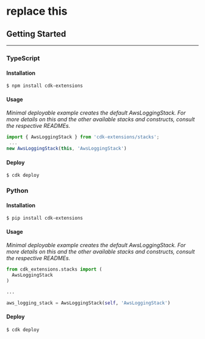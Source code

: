 # replace this


## Getting Started
___

### TypeScript

#### Installation
```shell
$ npm install cdk-extensions
```

#### Usage
<i>Minimal deployable example creates the default AwsLoggingStack. For more details on this and the other available stacks and constructs, consult the respective READMEs.</i>
```TypeScript
import { AwsLoggingStack } from 'cdk-extensions/stacks';
 ...
new AwsLoggingStack(this, 'AwsLoggingStack')

```

#### Deploy
```shell
$ cdk deploy
```

### Python

#### Installation
```shell
$ pip install cdk-extensions
```
#### Usage
<i>Minimal deployable example creates the default AwsLoggingStack. For more details on this and the other available stacks and constructs, consult the respective READMEs.</i>
```Python
from cdk_extensions.stacks import (
  AwsLoggingStack
)

...

aws_logging_stack = AwsLoggingStack(self, 'AwsLoggingStack')
```

#### Deploy
```shell
$ cdk deploy
```
